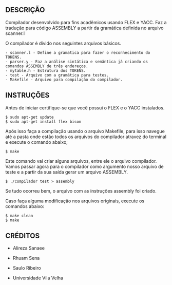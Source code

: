## DESCRIÇÃO

Compilador desenvolvido para fins acadêmicos usando FLEX e YACC.
Faz a tradução para código ASSEMBLY a partir da gramática definida no arquivo scanner.l

O compilador é divido nos seguintes arquivos básicos.


	- scanner.l - Define a gramatica para fazer o reconhecimento do TOKENS.
	- parser.y - Faz a análise sintática e semântica já criando os comandos ASSEMBLY de três endereços.
	- mytable.h - Estrutura dos TOKENS.
	- test - Arquivo com a gramática para testes.
	- Makefile - Arquivo para compilação do compilador.

## INSTRUÇÕES

Antes de iniciar certifique-se que você possui o FLEX e o YACC instalados.

	$ sudo apt-get update 
	$ sudo apt-get install flex bison

Após isso faça a compilação usando o arquivo Makefile, para isso navegue até a pasta onde estão todos os arquivos do compilador atravez do terminal e execute o comando abaixo;

	$ make

Este comando vai criar alguns arquivos, entre ele o arquivo compilador.
Vamos passar agora para o compilador como argumento nosso arquivo de teste e a partir da sua saída gerar um arquivo ASSEMBLY.

	$ ./compilador test > assembly

Se tudo ocorreu bem, o arquivo com as instruções assembly foi criado.

Caso faça alguma modificação nos arquivos originais, execute os comandos abaixo:

	$ make clean
	$ make

## CRÉDITOS

- Alireza Sanaee
- Rhuam Sena
- Saulo Ribeiro

- Universidade Vila Velha
